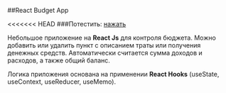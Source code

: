 ##React Budget App

<<<<<<< HEAD
###Потестить: [нажать](https://svetlanast.github.io/React-Budget-App/)


Небольшое приложение на __React Js__ для контроля бюджета. Можно добавить или удалить пункт с описанием траты или получения денежных средств. Автоматически считается сумма доходов и расходов, а также общий баланс.

Логика приложения основана на применении __React Hooks__ (useState, useContext, useReducer, useMemo).
